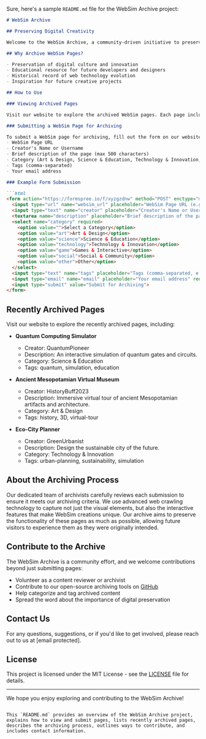 Sure, here's a sample `README.md` file for the WebSim Archive project:

```markdown
# WebSim Archive

## Preserving Digital Creativity

Welcome to the WebSim Archive, a community-driven initiative to preserve and celebrate the innovative creations from the WebSim platform. Our mission is to ensure that these digital artifacts remain accessible for future generations, serving as a testament to human creativity in the digital age.

## Why Archive WebSim Pages?

- Preservation of digital culture and innovation
- Educational resource for future developers and designers
- Historical record of web technology evolution
- Inspiration for future creative projects

## How to Use

### Viewing Archived Pages

Visit our website to explore the archived WebSim pages. Each page includes detailed information about the creator, description, category, tags, and links to the original and archived versions.

### Submitting a WebSim Page for Archiving

To submit a WebSim page for archiving, fill out the form on our website with the following information:
- WebSim Page URL
- Creator's Name or Username
- Brief description of the page (max 500 characters)
- Category (Art & Design, Science & Education, Technology & Innovation, Games & Interactive, Social & Community, Other)
- Tags (comma-separated)
- Your email address

### Example Form Submission

```html
<form action="https://formspree.io/f/xyzgzdnw" method="POST" enctype="multipart/form-data">
  <input type="url" name="websim_url" placeholder="WebSim Page URL (e.g., https://websim.ai/c/your-page-id)" required>
  <input type="text" name="creator" placeholder="Creator's Name or Username" required>
  <textarea name="description" placeholder="Brief description of the page (max 500 characters)" maxlength="500" required></textarea>
  <select name="category" required>
    <option value="">Select a Category</option>
    <option value="art">Art & Design</option>
    <option value="science">Science & Education</option>
    <option value="technology">Technology & Innovation</option>
    <option value="game">Games & Interactive</option>
    <option value="social">Social & Community</option>
    <option value="other">Other</option>
  </select>
  <input type="text" name="tags" placeholder="Tags (comma-separated, e.g., 3D, animation, physics)">
  <input type="email" name="email" placeholder="Your email address" required>
  <input type="submit" value="Submit for Archiving">
</form>
```

## Recently Archived Pages

Visit our website to explore the recently archived pages, including:

- **Quantum Computing Simulator**
  - Creator: QuantumPioneer
  - Description: An interactive simulation of quantum gates and circuits.
  - Category: Science & Education
  - Tags: quantum, simulation, education

- **Ancient Mesopotamian Virtual Museum**
  - Creator: HistoryBuff2023
  - Description: Immersive virtual tour of ancient Mesopotamian artifacts and architecture.
  - Category: Art & Design
  - Tags: history, 3D, virtual-tour

- **Eco-City Planner**
  - Creator: GreenUrbanist
  - Description: Design the sustainable city of the future.
  - Category: Technology & Innovation
  - Tags: urban-planning, sustainability, simulation

## About the Archiving Process

Our dedicated team of archivists carefully reviews each submission to ensure it meets our archiving criteria. We use advanced web crawling technology to capture not just the visual elements, but also the interactive features that make WebSim creations unique. Our archive aims to preserve the functionality of these pages as much as possible, allowing future visitors to experience them as they were originally intended.

## Contribute to the Archive

The WebSim Archive is a community effort, and we welcome contributions beyond just submitting pages:

- Volunteer as a content reviewer or archivist
- Contribute to our open-source archiving tools on [GitHub](https://github.com/websim-archive)
- Help categorize and tag archived content
- Spread the word about the importance of digital preservation

## Contact Us

For any questions, suggestions, or if you'd like to get involved, please reach out to us at [email protected].

## License

This project is licensed under the MIT License - see the [LICENSE](LICENSE) file for details.

---

We hope you enjoy exploring and contributing to the WebSim Archive!
```

This `README.md` provides an overview of the WebSim Archive project, explains how to view and submit pages, lists recently archived pages, describes the archiving process, outlines ways to contribute, and includes contact information. 
